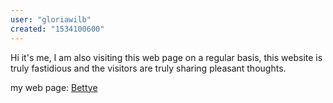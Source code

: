 ```yaml
---
user: "gloriawilb"
created: "1534100600"
---
```


Hi it's me, I am also visiting this web page on a regular basis, this website is 
truly fastidious and the visitors are truly sharing pleasant thoughts.


my web page: <a href="http://campuscreators.com/groups/easiest-method-make-money-with-online-poker/">Bettye</a>
